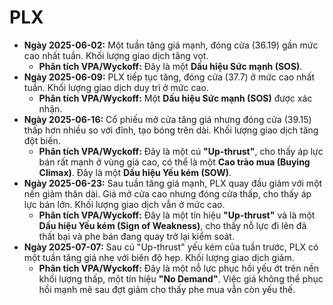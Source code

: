 # PLX

- **Ngày 2025-06-02:** Một tuần tăng giá mạnh, đóng cửa (36.19) gần mức cao nhất tuần. Khối lượng giao dịch tăng vọt.
    - **Phân tích VPA/Wyckoff:** Đây là một **Dấu hiệu Sức mạnh (SOS)**.
- **Ngày 2025-06-09:** PLX tiếp tục tăng, đóng cửa (37.7) ở mức cao nhất tuần. Khối lượng giao dịch duy trì ở mức cao.
    - **Phân tích VPA/Wyckoff:** Một **Dấu hiệu Sức mạnh (SOS)** được xác nhận.
- **Ngày 2025-06-16:** Cổ phiếu mở cửa tăng giá nhưng đóng cửa (39.15) thấp hơn nhiều so với đỉnh, tạo bóng trên dài. Khối lượng giao dịch tăng đột biến.
    - **Phân tích VPA/Wyckoff:** Đây là một cú **"Up-thrust"**, cho thấy áp lực bán rất mạnh ở vùng giá cao, có thể là một **Cao trào mua (Buying Climax)**. Đây là một **Dấu hiệu Yếu kém (SOW)**.
- **Ngày 2025-06-23:** Sau tuần tăng giá mạnh, PLX quay đầu giảm với một nến giảm thân dài. Giá mở cửa cao nhưng đóng cửa thấp, cho thấy áp lực bán lớn. Khối lượng giao dịch vẫn ở mức cao.
    - **Phân tích VPA/Wyckoff:** Đây là một tín hiệu **"Up-thrust"** và là một **Dấu hiệu Yếu kém (Sign of Weakness)**, cho thấy nỗ lực đi lên đã thất bại và phe bán đang quay trở lại kiểm soát.
- **Ngày 2025-07-07:** Sau cú "Up-thrust" yếu kém của tuần trước, PLX có một tuần tăng giá nhẹ với biên độ hẹp. Khối lượng giao dịch giảm.
    - **Phân tích VPA/Wyckoff:** Đây là một nỗ lực phục hồi yếu ớt trên nền khối lượng thấp, một tín hiệu **"No Demand"**. Việc giá không thể phục hồi mạnh mẽ sau đợt giảm cho thấy phe mua vẫn còn yếu thế.


